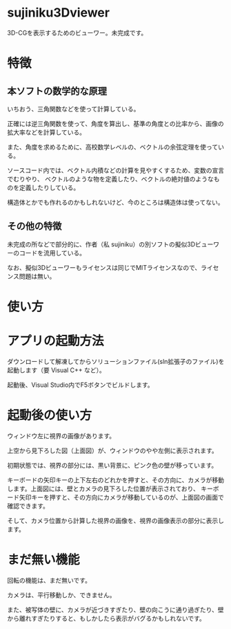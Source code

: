 # sujiniku3Dviewer
3D-CGを表示するためのビューワー。未完成です。

# 特徴
## 本ソフトの数学的な原理
いちおう、三角関数などを使って計算している。

正確には逆三角関数を使って、角度を算出し、基準の角度との比率から、画像の拡大率などを計算している。

また、角度を求めるために、高校数学レベルの、ベクトルの余弦定理を使っている。

ソースコード内では、ベクトル内積などの計算を見やすくするため、変数の宣言でむりやり、
ベクトルのような物を定義したり、ベクトルの絶対値のようなものを定義したりしている。

構造体とかでも作れるのかもしれないけど、今のところは構造体は使ってない。

## その他の特徴
未完成の所などで部分的に、作者（私 sujiniku）の別ソフトの擬似3Dビューワーのコードを流用している。

なお、擬似3Dビューワーもライセンスは同じでMITライセンスなので、ライセンス問題は無い。

# 使い方
# アプリの起動方法
ダウンロードして解凍してからソリューションファイル(sln拡張子のファイル)を起動します（要 Visual C++ など）。

起動後、Visual Studio内でF5ボタンでビルドします。

# 起動後の使い方
ウィンドウ左に視界の画像があります。

上空から見下ろした図（上面図）が、ウィンドウのやや左側に表示されます。


初期状態では、視界の部分には、黒い背景に、ピンク色の壁が移っています。

キーボードの矢印キーの上下左右のどれかを押すと、その方向に、カメラが移動します。上面図には、壁とカメラの見下ろした位置が表示されており、
キーボード矢印キーを押すと、その方向にカメラが移動しているのが、上面図の画面で確認できます。

そして、カメラ位置から計算した視界の画像を、視界の画像表示の部分に表示します。

# まだ無い機能
回転の機能は、まだ無いです。

カメラは、平行移動しか、できません。

また、被写体の壁に、カメラが近づきすぎたり、壁の向こうに通り過ぎたり、壁から離れすぎたりすると、もしかしたら表示がバグるかもしれないです。
